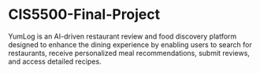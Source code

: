 # CIS5500-Final-Project
YumLog is an AI-driven restaurant review and food discovery platform designed to enhance the dining experience by enabling users to search for restaurants, receive personalized meal recommendations, submit reviews, and access detailed recipes. 
